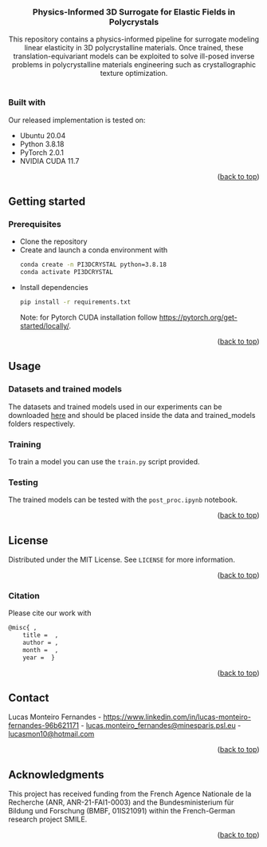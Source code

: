 <div id="top"></div>

<h3 align="center">Physics-Informed 3D Surrogate for Elastic Fields in Polycrystals</h3>

  <p align="center">
    This repository contains a physics-informed pipeline for surrogate modeling linear elasticity in 3D polycrystalline materials. Once trained, these translation-equivariant models can be exploited to solve ill-posed inverse problems in polycrystalline materials engineering such as crystallographic texture optimization.
    <br />
    <br />
  </p>
</div>

### Built with
Our released implementation is tested on:
* Ubuntu 20.04
* Python 3.8.18
* PyTorch 2.0.1
* NVIDIA CUDA 11.7


<p align="right">(<a href="#top">back to top</a>)</p>



<!-- GETTING STARTED -->
## Getting started

### Prerequisites

* Clone the repository
* Create and launch a conda environment with
  ```sh
  conda create -n PI3DCRYSTAL python=3.8.18
  conda activate PI3DCRYSTAL
  ```
<!--### Installation-->
* Install dependencies
    ```sh
  pip install -r requirements.txt
  ```
  Note: for Pytorch CUDA installation follow https://pytorch.org/get-started/locally/.
  
<p align="right">(<a href="#top">back to top</a>)</p>



<!-- USAGE EXAMPLES -->
## Usage

### Datasets and trained models
The datasets and trained models used in our experiments can be downloaded [here](https://cloud.minesparis.psl.eu/index.php/s/e1r25deh2MhlOpi) and should be placed inside the data and trained_models folders respectively.

### Training
To train a model you can use the `train.py` script provided.

### Testing 
The trained models can be tested with the `post_proc.ipynb` notebook.

<p align="right">(<a href="#top">back to top</a>)</p>


<!-- LICENSE -->
## License

Distributed under the MIT License. See `LICENSE` for more information.

<p align="right">(<a href="#top">back to top</a>)</p>


### Citation

Please cite our work with
```sh
@misc{ ,
	title =  ,
	author = ,
	month =  ,
	year =  }
  ```

<p align="right">(<a href="#top">back to top</a>)</p>

<!-- CONTACT -->
## Contact

Lucas Monteiro Fernandes - https://www.linkedin.com/in/lucas-monteiro-fernandes-96b621171 - lucas.monteiro_fernandes@minesparis.psl.eu - lucasmon10@hotmail.com

<p align="right">(<a href="#top">back to top</a>)</p>



<!-- ACKNOWLEDGMENTS -->
## Acknowledgments

This project has received funding from the French Agence Nationale de la Recherche (ANR, ANR-21-FAI1-0003) and the Bundesministerium für Bildung und Forschung (BMBF, 01IS21091) within the French-German research project SMILE.

<p align="right">(<a href="#top">back to top</a>)</p>
